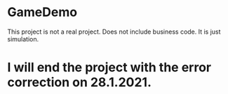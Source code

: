 # GameDemo
This project is not a real project. Does not include business code. It is just simulation.

# I will end the project with the error correction on 28.1.2021.
